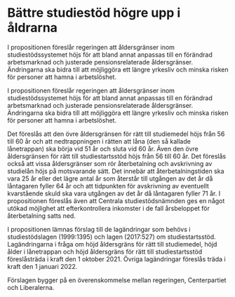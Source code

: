 # Bättre studiestöd högre upp i åldrarna

I propositionen föreslår regeringen att åldersgränser inom studiestödssystemet höjs för att bland annat anpassas till en förändrad arbetsmarknad och justerade pensionsrelaterade åldersgränser. Ändringarna ska bidra till att möjliggöra ett längre yrkesliv och minska risken för personer att hamna i arbetslöshet.

I propositionen föreslår regeringen att åldersgränser inom studiestödssystemet höjs för att bland annat anpassas till en förändrad arbetsmarknad och justerade pensionsrelaterade åldersgränser. Ändringarna ska bidra till att möjliggöra ett längre yrkesliv och minska risken för personer att hamna i arbetslöshet.

Det föreslås att den övre åldersgränsen för rätt till studiemedel höjs från 56 till 60 år och att nedtrappningen i rätten att låna (den så kallade lånetrappan) ska börja vid 51 år och sluta vid 60 år. Även den övre åldersgränsen för rätt till studiestartsstöd höjs från 56 till 60 år. Det föreslås också att vissa åldersgränser som rör återbetalning och avskrivning av studielån höjs på motsvarande sätt. Det innebär att återbetalningstiden ska vara 25 år eller det lägre antal år som återstår till utgången av det år då låntagaren fyller 64 år och att tidpunkten för avskrivning av eventuellt kvarstående skuld ska vara utgången av det år då låntagaren fyller 71 år. I propositionen föreslås även att Centrala studiestödsnämnden ges en något utökad möjlighet att efterkontrollera inkomster i de fall årsbeloppet för återbetalning satts ned.

I propositionen lämnas förslag till de lagändringar som behövs i studiestödslagen (1999:1395) och lagen (2017:527) om studiestartsstöd. Lagändringarna i fråga om höjd åldersgräns för rätt till studiemedel, höjd ålder i lånetrappan och höjd åldersgräns för rätt till studiestartsstöd föreslåsträda i kraft den 1 oktober 2021. Övriga lagändringar föreslås träda i kraft den 1 januari 2022.

Förslagen bygger på en överenskommelse mellan regeringen, Centerpartiet och Liberalerna.
